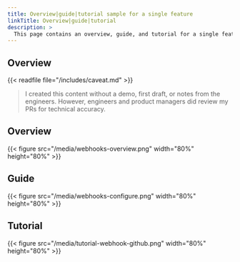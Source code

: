 ```yaml
---
title: Overview|guide|tutorial sample for a single feature
linkTitle: Overview|guide|tutorial
description: >
  This page contains an overview, guide, and tutorial for a single feature in Armory's Continuous Deployment-as-a-Service product.
---
```


## Overview

{{< readfile file="/includes/caveat.md" >}}

>I created this content without a demo, first draft, or notes from the engineers. However, engineers and product managers did review my PRs for technical accuracy.

## Overview

{{< figure src="/media/webhooks-overview.png" width="80%" height="80%" >}}

## Guide

{{< figure src="/media/webhooks-configure.png" width="80%" height="80%" >}}

## Tutorial

{{< figure src="/media/tutorial-webhook-github.png" width="80%" height="80%" >}}